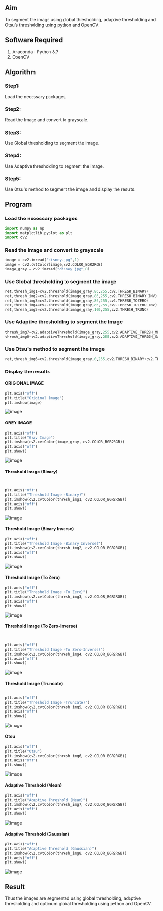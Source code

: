 ## Aim
To segment the image using global thresholding, adaptive thresholding and Otsu's thresholding using python and OpenCV.

## Software Required
1. Anaconda - Python 3.7
2. OpenCV

## Algorithm

### Step1:
Load the necessary packages.

### Step2:
Read the Image and convert to grayscale.

### Step3:
Use Global thresholding to segment the image.

### Step4:
Use Adaptive thresholding to segment the image.

### Step5:
Use Otsu's method to segment the image and display the results.

## Program

### Load the necessary packages
```py
import numpy as np
import matplotlib.pyplot as plt
import cv2
```
### Read the Image and convert to grayscale
```py
image = cv2.imread("disney.jpg",1)
image = cv2.cvtColor(image,cv2.COLOR_BGR2RGB)
image_gray = cv2.imread("disney.jpg",0)
```
### Use Global thresholding to segment the image
```py
ret,thresh_img1=cv2.threshold(image_gray,86,255,cv2.THRESH_BINARY)
ret,thresh_img2=cv2.threshold(image_gray,86,255,cv2.THRESH_BINARY_INV)
ret,thresh_img3=cv2.threshold(image_gray,86,255,cv2.THRESH_TOZERO)
ret,thresh_img4=cv2.threshold(image_gray,86,255,cv2.THRESH_TOZERO_INV)
ret,thresh_img5=cv2.threshold(image_gray,100,255,cv2.THRESH_TRUNC)
```
### Use Adaptive thresholding to segment the image
```py
thresh_img7=cv2.adaptiveThreshold(image_gray,255,cv2.ADAPTIVE_THRESH_MEAN_C,cv2.THRESH_BINARY,11,2)
thresh_img8=cv2.adaptiveThreshold(image_gray,255,cv2.ADAPTIVE_THRESH_GAUSSIAN_C,cv2.THRESH_BINARY,11,2)
```
### Use Otsu's method to segment the image 
```py
ret,thresh_img6=cv2.threshold(image_gray,0,255,cv2.THRESH_BINARY+cv2.THRESH_OTSU)
```
### Display the results
#### ORIGIONAL IMAGE
```py
plt.axis("off")
plt.title("Original Image")
plt.imshow(image)

```
![image](https://github.com/user-attachments/assets/74797f96-1355-4b14-9eb5-75d71448416c)

#### GREY IMAGE
```py
plt.axis("off")
plt.title("Gray Image")
plt.imshow(cv2.cvtColor(image_gray, cv2.COLOR_BGR2RGB))
plt.axis("off")
plt.show()
```
![image](https://github.com/user-attachments/assets/fefd6b25-fea6-4864-a259-65eadd86f8a8)
#### Threshold Image (Binary)
```py


plt.axis("off")
plt.title("Threshold Image (Binary)")
plt.imshow(cv2.cvtColor(thresh_img1, cv2.COLOR_BGR2RGB))
plt.axis("off")
plt.show()

```
![image](https://github.com/user-attachments/assets/35fc4c61-7adc-486f-a115-08b3ea7d5f61)

#### Threshold Image (Binary Inverse)
```py
plt.axis("off")
plt.title("Threshold Image (Binary Inverse)")
plt.imshow(cv2.cvtColor(thresh_img2, cv2.COLOR_BGR2RGB))
plt.axis("off")
plt.show()
```
![image](https://github.com/user-attachments/assets/37522b8b-f095-4f86-addf-caf20519ebe8)

#### Threshold Image (To Zero)
```py
plt.axis("off")
plt.title("Threshold Image (To Zero)")
plt.imshow(cv2.cvtColor(thresh_img3, cv2.COLOR_BGR2RGB))
plt.axis("off")
plt.show()
```
![image](https://github.com/user-attachments/assets/7d9f1d45-2c67-4937-9f3c-0b3c5632092b)

#### Threshold Image (To Zero-Inverse)
```py


plt.axis("off")
plt.title("Threshold Image (To Zero-Inverse)")
plt.imshow(cv2.cvtColor(thresh_img4, cv2.COLOR_BGR2RGB))
plt.axis("off")
plt.show()

```
![image](https://github.com/user-attachments/assets/7bb12888-527e-4945-b765-f6c6a2ec687a)

#### Threshold Image (Truncate)
```py

plt.axis("off")
plt.title("Threshold Image (Truncate)")
plt.imshow(cv2.cvtColor(thresh_img5, cv2.COLOR_BGR2RGB))
plt.axis("off")
plt.show()

```
![image](https://github.com/user-attachments/assets/fdc01afa-6dac-424b-90b1-917779afd70c)

#### Otsu
```py
plt.axis("off")
plt.title("Otsu")
plt.imshow(cv2.cvtColor(thresh_img6, cv2.COLOR_BGR2RGB))
plt.axis("off")
plt.show()

```
![image](https://github.com/user-attachments/assets/11f66a1a-dd7d-435c-935a-d684de967237)

#### Adaptive Threshold (Mean)
```py
plt.axis("off")
plt.title("Adaptive Threshold (Mean)")
plt.imshow(cv2.cvtColor(thresh_img7, cv2.COLOR_BGR2RGB))
plt.axis("off")
plt.show()

```
![image](https://github.com/user-attachments/assets/4d798717-4f33-4809-8906-423c0030f9fc)

#### Adaptive Threshold (Gaussian)
```py
plt.axis("off")
plt.title("Adaptive Threshold (Gaussian)")
plt.imshow(cv2.cvtColor(thresh_img8, cv2.COLOR_BGR2RGB))
plt.axis("off")
plt.show()

```
![image](https://github.com/user-attachments/assets/f19305b0-3033-445e-85a2-91bed9a074b3)





## Result
Thus the images are segmented using global thresholding, adaptive thresholding and optimum global thresholding using python and OpenCV.

